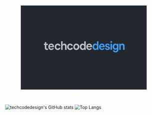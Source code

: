 <p align="center"><img width="80%" alt="Hello, I'm Anurag. I do open source!" src="./assets/techcodedesign.png" /></p>

<br />

![techcodedesign's GitHub stats](https://github-readme-stats.vercel.app/api?username=techcodedesign&show_icons=true&theme=transparent)
![Top Langs](https://github-readme-stats.vercel.app/api/top-langs/?username=techcodedesign&theme=transparent&layout=compact)

